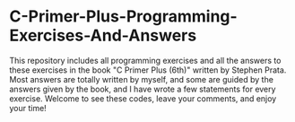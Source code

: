 # C-Primer-Plus-Programming-Exercises-And-Answers
This repository includes all programming exercises and all the answers to these exercises in the book "C Primer Plus (6th)" written by Stephen Prata. Most answers are totally written by myself, and some are guided by the answers given by the book, and I have wrote a few statements for every exercise. Welcome to see these codes, leave your comments, and enjoy your time!
